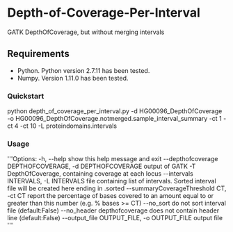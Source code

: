 # Depth-of-Coverage-Per-Interval
GATK DepthOfCoverage, but without merging intervals

## Requirements

* Python. Python version 2.7.11 has been tested.
* Numpy. Version 1.11.0 has been tested.

### Quickstart

python depth_of_coverage_per_interval.py -d HG00096_DepthOfCoverage -o HG00096_DepthOfCoverage.notmerged.sample_interval_summary -ct 1 -ct 4 -ct 10 -L proteindomains.intervals

### Usage

'''Options:
  -h, --help            show this help message and exit
  --depthofcoverage DEPTHOFCOVERAGE, -d DEPTHOFCOVERAGE
                        output of GATK -T DepthOfCoverage, containing coverage
                        at each locus
  --intervals INTERVALS, -L INTERVALS
                        file containing list of intervals. Sorted interval
                        file will be created here ending in .sorted
  --summaryCoverageThreshold CT, -ct CT
                        report the percentage of bases covered to an amount equal 
                        to or greater than this number (e.g. % bases >= CT)
  --no_sort             do not sort interval file (default:False)
  --no_header           depthofcoverage does not contain header line
                        (default:False)
  --output_file OUTPUT_FILE, -o OUTPUT_FILE
                        output file
'''
